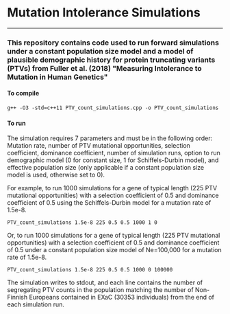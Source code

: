 # Mutation Intolerance Simulations
-----------------------------------
### This repository contains code used to run forward simulations under a constant population size model and a model of plausible demographic history for protein truncating variants (PTVs) from Fuller et al. (2018) "Measuring Intolerance to Mutation in Human Genetics"

#### To compile
```
g++ -O3 -std=c++11 PTV_count_simulations.cpp -o PTV_count_simulations
```

#### To run 

The simulation requires 7 parameters and must be in the following order: Mutation rate, number of PTV mutational opportunities, selection coefficient, dominance coefficient, number of simulation runs, option to run demographic model (0 for constant size, 1 for Schiffels-Durbin model), and effective population size (only applicable if a constant population size model is used, otherwise set to 0).

For example, to run 1000 simulations for a gene of typical length (225 PTV mutational opportunities) with a selection coefficient of 0.5 and dominance coefficient of 0.5 using the Schiffels-Durbin model for a mutation rate of 1.5e-8.
```
PTV_count_simulations 1.5e-8 225 0.5 0.5 1000 1 0
```
Or, to run 1000 simulations for a gene of typical length (225 PTV mutational opportunities) with a selection coefficient of 0.5 and dominance coefficient of 0.5 under a constant population size model of Ne=100,000 for a mutation rate of 1.5e-8.
```
PTV_count_simulations 1.5e-8 225 0.5 0.5 1000 0 100000
```
The simulation writes to stdout, and each line contains the number of segregating PTV counts in the population matching the number of Non-Finnish Europeans contained in EXaC (30353 individuals) from the end of each simulation run. 
